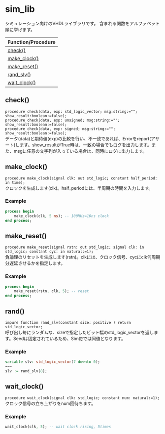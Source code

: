
# sim_lib
シミュレーション向けのVHDLライブラリです。
含まれる関数をアルファベット順に挙げます。

| Function/Procedure |
| - |
| [check()](#check) |
| [make_clock()](#make_clock) |
| [make_reset()](#make_reset) |
| [rand_slv()](#rand_slv) |
| [wait_clock()](#wait_clock) |

## check()
`procedure check(data, exp: std_logic_vector; msg:string:=""; show_result:boolean:=false);`  
`procedure check(data, exp: unsigned; msg:string:=""; show_result:boolean:=false);`  
`procedure check(data, exp: signed; msg:string:=""; show_result:boolean:=false);`  
データ(data)と期待値(exp)の比較を行い、不一致であれば、Errorをreport(アサート)します。show_resultがTrue時は、一致の場合でもログを出力します。また、msgに任意の文字列が入っている場合は、同時にログに出力します。

## make_clock()
`procedure make_clock(signal clk: out std_logic; constant half_period: in time);`  
クロックを生成します(clk)。half_periodには、半周期の時間を入力します。

### Example
```VHDL
process begin
    make_clock(clk, 5 ns); -- 100MHz=10ns clock
end process;
```

## make_reset()
`procedure make_reset(signal rstn: out std_logic; signal clk: in std_logic; constant cyc: in natural:=1);`  
負論理のリセットを生成します(rstn)。clkには、クロック信号、cycにclk何周期分遅延させるかを指定します。

### Example
```VHDL
process begin
    make_reset(rstn, clk, 5); -- reset
end process;
```

## rand()
`impure function rand_slv(constant size: positive ) return std_logic_vector;`  
呼び出し毎にランダムな、sizeで指定したビット幅のstd_logic_vectorを返します。Seedは固定されているため、Sim毎では同値となります。

### Example
```VHDL
variable slv: std_logic_vector(7 downto 0);
~~~
slv := rand_slv(8);
```

## wait_clock()
`procedure wait_clock(signal clk: std_logic; constant num: natural:=1);`   
クロック信号の立ち上がりをnum回待ちます。

### Example
```VHDL
wait_clock(clk, 5); -- wait clock rising, 5times
```
